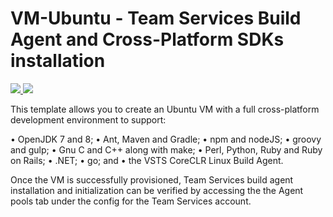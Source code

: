 # VM-Ubuntu - Team Services Build Agent and Cross-Platform SDKs installation

<a href="https://portal.azure.com/#create/Microsoft.Template/uri/https%3A%2F%2Fraw.githubusercontent.com%2Fpaultbarham%2Fazure-quickstart-templates%2Fmaster%2Fvsts-fullbuild-ubuntu-vm%2Fazuredeploy.json" target="_blank">
    <img src="http://azuredeploy.net/deploybutton.png"/>
</a>
<a href="http://armviz.io/#/?load=https%3A%2F%2Fraw.githubusercontent.com%2Fpaultbarham%2Fazure-quickstart-templates%2Fmaster%2Fvsts-fullbuild-ubuntu-vm%2Fazuredeploy.json" target="_blank">
    <img src="http://armviz.io/visualizebutton.png"/>
</a>

This template allows you to create an Ubuntu VM with a full cross-platform development environment to support:

• OpenJDK 7 and 8; 
• Ant, Maven and Gradle;
• npm and nodeJS;
• groovy and gulp;
• Gnu C and C++ along with make;
• Perl, Python, Ruby and Ruby on Rails;
• .NET;
• go; and
• the VSTS CoreCLR Linux Build Agent. 

Once the VM is successfully provisioned, Team Services build agent installation and initialization can be verified by accessing the the Agent pools tab under the config for the Team Services account.
